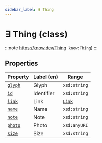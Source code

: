 ```yaml
---
sidebar_label: ∃ Thing
---
```


# ∃ Thing (class)

:::note
https://know.dev/Thing
(`know:Thing`)
:::

## Properties

| Property          | Label (en)     | Range                    |
| ----------------- | -------------- | ------------------------ |
| [`glyph`]         | Glyph          | `xsd:string`             |
| [`id`]            | Identifier     | `xsd:string`             |
| [`link`]          | Link           | [`Link`]                 |
| [`name`]          | Name           | `xsd:string`             |
| [`note`]          | Note           | `xsd:string`             |
| [`photo`]         | Photo          | `xsd:anyURI`             |
| [`size`]          | Size           | `xsd:string`             |

[`Link`]: /Link
[`Thing`]: /Thing
[`glyph`]: /glyph
[`id`]: /id
[`link`]: /link
[`name`]: /name
[`note`]: /note
[`photo`]: /photo
[`size`]: /size
